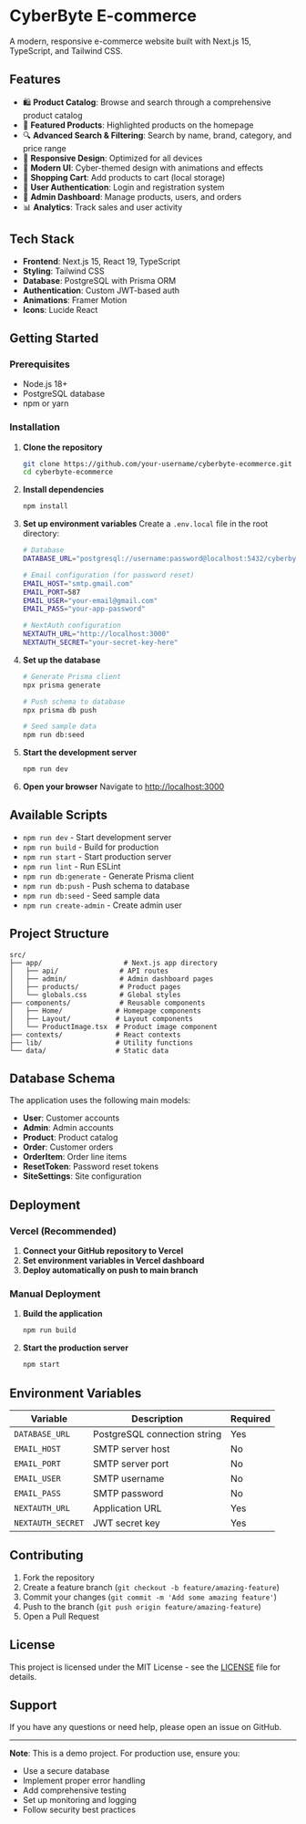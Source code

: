 # CyberByte E-commerce

A modern, responsive e-commerce website built with Next.js 15, TypeScript, and Tailwind CSS.

## Features

- 🛍️ **Product Catalog**: Browse and search through a comprehensive product catalog
- 🎯 **Featured Products**: Highlighted products on the homepage
- 🔍 **Advanced Search & Filtering**: Search by name, brand, category, and price range
- 📱 **Responsive Design**: Optimized for all devices
- 🎨 **Modern UI**: Cyber-themed design with animations and effects
- 🛒 **Shopping Cart**: Add products to cart (local storage)
- 👤 **User Authentication**: Login and registration system
- 🔐 **Admin Dashboard**: Manage products, users, and orders
- 📊 **Analytics**: Track sales and user activity

## Tech Stack

- **Frontend**: Next.js 15, React 19, TypeScript
- **Styling**: Tailwind CSS
- **Database**: PostgreSQL with Prisma ORM
- **Authentication**: Custom JWT-based auth
- **Animations**: Framer Motion
- **Icons**: Lucide React

## Getting Started

### Prerequisites

- Node.js 18+ 
- PostgreSQL database
- npm or yarn

### Installation

1. **Clone the repository**
   ```bash
   git clone https://github.com/your-username/cyberbyte-ecommerce.git
   cd cyberbyte-ecommerce
   ```

2. **Install dependencies**
   ```bash
   npm install
   ```

3. **Set up environment variables**
   Create a `.env.local` file in the root directory:
   ```bash
   # Database
   DATABASE_URL="postgresql://username:password@localhost:5432/cyberbyte_db?schema=public"
   
   # Email configuration (for password reset)
   EMAIL_HOST="smtp.gmail.com"
   EMAIL_PORT=587
   EMAIL_USER="your-email@gmail.com"
   EMAIL_PASS="your-app-password"
   
   # NextAuth configuration
   NEXTAUTH_URL="http://localhost:3000"
   NEXTAUTH_SECRET="your-secret-key-here"
   ```

4. **Set up the database**
   ```bash
   # Generate Prisma client
   npx prisma generate
   
   # Push schema to database
   npx prisma db push
   
   # Seed sample data
   npm run db:seed
   ```

5. **Start the development server**
   ```bash
   npm run dev
   ```

6. **Open your browser**
   Navigate to [http://localhost:3000](http://localhost:3000)

## Available Scripts

- `npm run dev` - Start development server
- `npm run build` - Build for production
- `npm run start` - Start production server
- `npm run lint` - Run ESLint
- `npm run db:generate` - Generate Prisma client
- `npm run db:push` - Push schema to database
- `npm run db:seed` - Seed sample data
- `npm run create-admin` - Create admin user

## Project Structure

```
src/
├── app/                    # Next.js app directory
│   ├── api/               # API routes
│   ├── admin/             # Admin dashboard pages
│   ├── products/          # Product pages
│   └── globals.css        # Global styles
├── components/            # Reusable components
│   ├── Home/             # Homepage components
│   ├── Layout/           # Layout components
│   └── ProductImage.tsx  # Product image component
├── contexts/             # React contexts
├── lib/                  # Utility functions
└── data/                 # Static data
```

## Database Schema

The application uses the following main models:

- **User**: Customer accounts
- **Admin**: Admin accounts
- **Product**: Product catalog
- **Order**: Customer orders
- **OrderItem**: Order line items
- **ResetToken**: Password reset tokens
- **SiteSettings**: Site configuration

## Deployment

### Vercel (Recommended)

1. **Connect your GitHub repository to Vercel**
2. **Set environment variables in Vercel dashboard**
3. **Deploy automatically on push to main branch**

### Manual Deployment

1. **Build the application**
   ```bash
   npm run build
   ```

2. **Start the production server**
   ```bash
   npm start
   ```

## Environment Variables

| Variable | Description | Required |
|----------|-------------|----------|
| `DATABASE_URL` | PostgreSQL connection string | Yes |
| `EMAIL_HOST` | SMTP server host | No |
| `EMAIL_PORT` | SMTP server port | No |
| `EMAIL_USER` | SMTP username | No |
| `EMAIL_PASS` | SMTP password | No |
| `NEXTAUTH_URL` | Application URL | Yes |
| `NEXTAUTH_SECRET` | JWT secret key | Yes |

## Contributing

1. Fork the repository
2. Create a feature branch (`git checkout -b feature/amazing-feature`)
3. Commit your changes (`git commit -m 'Add some amazing feature'`)
4. Push to the branch (`git push origin feature/amazing-feature`)
5. Open a Pull Request

## License

This project is licensed under the MIT License - see the [LICENSE](LICENSE) file for details.

## Support

If you have any questions or need help, please open an issue on GitHub.

---

**Note**: This is a demo project. For production use, ensure you:
- Use a secure database
- Implement proper error handling
- Add comprehensive testing
- Set up monitoring and logging
- Follow security best practices